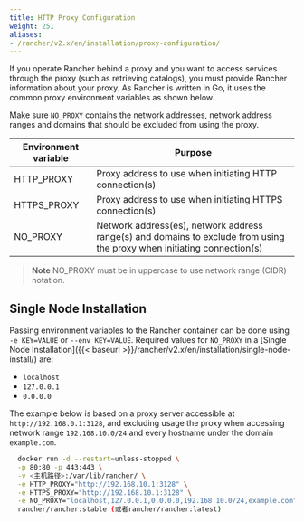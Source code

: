 ```yaml
---
title: HTTP Proxy Configuration
weight: 251
aliases:
- /rancher/v2.x/en/installation/proxy-configuration/
---
```

If you operate Rancher behind a proxy and you want to access services through the proxy (such as retrieving catalogs), you must provide Rancher information about your proxy. As Rancher is written in Go, it uses the common proxy environment variables as shown below.

Make sure `NO_PROXY` contains the network addresses, network address ranges and domains that should be excluded from using the proxy.

Environment variable      | Purpose
--------------------------|---------
HTTP_PROXY                | Proxy address to use when initiating HTTP connection(s)
HTTPS_PROXY               | Proxy address to use when initiating HTTPS connection(s)
NO_PROXY                  | Network address(es), network address range(s) and domains to exclude from using the proxy when initiating connection(s)

> **Note** NO_PROXY must be in uppercase to use network range (CIDR) notation.

## Single Node Installation

Passing environment variables to the Rancher container can be done using `-e KEY=VALUE` or `--env KEY=VALUE`. Required values for `NO_PROXY` in a [Single Node Installation]({{< baseurl >}}/rancher/v2.x/en/installation/single-node-install/) are:

- `localhost`
- `127.0.0.1`
- `0.0.0.0`

The example below is based on a proxy server accessible at `http://192.168.0.1:3128`, and excluding usage the proxy when accessing network range `192.168.10.0/24` and every hostname under the domain `example.com`.

```bash
  docker run -d --restart=unless-stopped \
  -p 80:80 -p 443:443 \
  -v <主机路径>:/var/lib/rancher/ \
  -e HTTP_PROXY="http://192.168.10.1:3128" \
  -e HTTPS_PROXY="http://192.168.10.1:3128" \
  -e NO_PROXY="localhost,127.0.0.1,0.0.0.0,192.168.10.0/24,example.com" \
  rancher/rancher:stable (或者rancher/rancher:latest)
```
